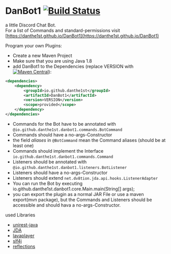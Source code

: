 # DanBot1 [![Build Status](https://travis-ci.com/SchmidDaniel2002/DanBot1.svg?branch=master)](https://travis-ci.org/SchmidDaniel2002/DanBot1)
a little Discord Chat Bot.<br>
For a list of Commands and standard-permissions visit [https://danthe1st.github.io/DanBot1](https://danthe1st.github.io/DanBot1)

Program your own Plugins:
* Create a new Maven Project
* Make sure that you are using Java 1.8
* add DanBot1 to the Dependencies (replace VERSION with [![Maven Central](https://maven-badges.herokuapp.com/maven-central/io.github.danthe1st/DanBot1/badge.svg)](https://maven-badges.herokuapp.com/maven-central/io.github.danthe1st/DanBot1)):
```xml
<dependencies>
	<dependency>
		<groupId>io.github.danthe1st</groupId>
		<artifactId>DanBot1</artifactId>
		<version>VERSION</version>
		<scope>provided</scope>
	</dependency>
</dependencies>
```
* Commands for the Bot have to be annotated with `@io.github.danthe1st.danbot1.commands.BotCommand`
* Commands should have a no-args-Constructor
* the field *aliases* in `@BotCommand` mean the Command aliases (should be at least one)
* Commands should implement the Interface `io.github.danthe1st.danbot1.commands.Command`
* Listeners should be annotated with `@io.github.danthe1st.danbot1.listeners.BotListener`
* Listeners should have a no-args-Constructor
* Listeners should extend `net.dv8tion.jda.api.hooks.ListenerAdapter`
* You can run the Bot by executing io.github.danthe1st.danbot1.core.Main.main(String[] args);
* you can export the plugin as a normal JAR File or use a maven export(mvn package), but the Commands and Listeners should be accessible and should hava a no-args-Constructor.

used Libraries
* [unirest-java](https://github.com/Kong/unirest-java/)
* [JDA](https://github.com/DV8FromTheWorld/JDA/)
* [lavaplayer](https://github.com/sedmelluq/lavaplayer/)
* [slf4j](https://github.com/qos-ch/slf4j/)
* [reflections](https://github.com/ronmamo/reflections)
